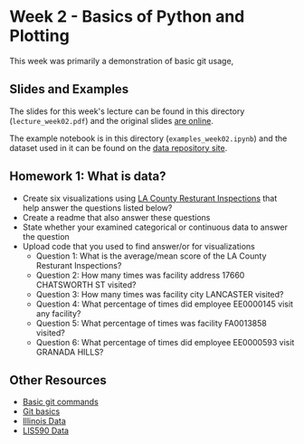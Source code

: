 # Week 2 - Basics of Python and Plotting

This week was primarily a demonstration of basic git usage, 

## Slides and Examples

The slides for this week's lecture can be found in this directory (`lecture_week02.pdf`)
and the original slides [are online](
https://docs.google.com/presentation/d/1gZS3IBisIFCbEjkLIM3uxwJ6i8p-80n67l0pGnpFg0g/edit?usp=sharing).

The example notebook is in this directory (`examples_week02.ipynb`) and the
dataset used in it can be found on the [data repository
site](https://girder.hub.yt/#item/588b65a44085f90001229e98).

## Homework 1: What is data?

* Create six visualizations using [LA County Resturant Inspections](https://github.com/inp2/Data-Viz-Fall2018/blob/master/week02/la-county-restaurant-inspections.csv) that help answer the questions listed below?
* Create a readme that also answer these questions
* State whether your examined categorical or continuous data to answer the question
* Upload code that you used to find answer/or for visualizations
  * Question 1: What is the average/mean score of the LA County Resturant Inspections?
  * Question 2: How many times was facility address 17660 CHATSWORTH ST visited?
  * Question 3: How many times was facility city LANCASTER visited?
  * Question 4: What percentage of times did employee EE0000145 visit any facility?
  * Question 5: What percentage of times was facility FA0013858 visited?
  * Question 6: What percentage of times did employee EE0000593 visit GRANADA HILLS?
 
## Other Resources

* [Basic git commands](https://confluence.atlassian.com/bitbucketserver/basic-git-commands-776639767.html)
* [Git basics](https://git-scm.com/book/en/v2/Getting-Started-Git-Basics)
* [Illinois Data](https://data.illinois.gov/)
* [LIS590 Data](https://girder.hub.yt/#folder/588b650e4085f90001229e96)
